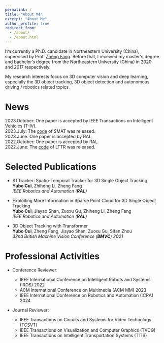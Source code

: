 ```yaml
---
permalink: /
title: "About Me"
excerpt: "About Me"
author_profile: true
redirect_from: 
  - /about/
  - /about.html
---
```


I’m currently a Ph.D. candidate in Northeastern University (China), supervised by Prof. [Zheng Fang](http://faculty.neu.edu.cn/fangzheng/zh_CN/index.htm). Before that, I received my master's degree and bachelor’s degree from the Northeastern University (China) in 2020 and 2017 respectively.

My research interests focus on 3D computer vision and deep learning, especially the 3D object tracking, 3D object detection and autonomous driving / robotics related topics.

News
======
2023.October: One paper is accepted by IEEE Transactions on Intelligent Vehicles (T-IV).  
2023.July: The [code](https://github.com/3bobo/smat) of SMAT was released.  
2023.June: One paper is accepted by RAL.  
2022.October: One paper is accepted by RAL.  
2022.June: The [code](https://github.com/3bobo/lttr) of LTTR was released.

Selected Publications
======
- STTracker: Spatio-Temporal Tracker for 3D Single Object Tracking  
  **Yubo Cui**, Zhiheng Li, Zheng Fang  
  *IEEE Robotics and Automation (**RAL**)*

- Exploiting More Information in Sparse Point Cloud for 3D Single Object Tracking  
  **Yubo Cui**, Jiayao Shan, Zuoxu Gu, Zhiheng Li, Zheng Fang  
  *IEEE Robotics and Automation (**RAL**)*

- 3D Object Tracking with Transformer   
  **Yubo Cui**, Zheng Fang, Jiayao Shan, Zuoxu Gu, Sifan Zhou   
  *32nd British Machine Vision Conference (**BMVC**) 2021*

Professional Activities
======
- Conference Reviewer:
  * IEEE International Conference on Intelligent Robots and Systems (IROS) 2022
  * ACM International Conference on Multimedia (ACM MM) 2023
  * IEEE International Conference on Robotics and Automation (ICRA) 2024

- Journal Reviewer:
  * IEEE Transactions on Circuits and Systems for Video Technology (TCSVT)  
  * IEEE Transactions on Visualization and Computer Graphics (TVCG)
  * IEEE Transactions on Intelligent Transportation Systems (TITS)
